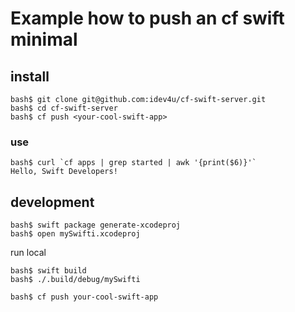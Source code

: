 # Example how to push an cf swift minimal

## install
```shell
bash$ git clone git@github.com:idev4u/cf-swift-server.git
bash$ cd cf-swift-server
bash$ cf push <your-cool-swift-app>
```
### use

```shell
bash$ curl `cf apps | grep started | awk '{print($6)}'`
Hello, Swift Developers!
```

## development

```shell
bash$ swift package generate-xcodeproj
bash$ open mySwifti.xcodeproj  
```

run local
```shell
bash$ swift build
bash$ ./.build/debug/mySwifti
```

```
bash$ cf push your-cool-swift-app
```
